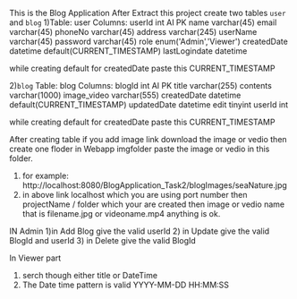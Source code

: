 This is the Blog Application After Extract this project create two tables `user` and `blog`
1)Table: user
Columns:
userId int AI PK 
name varchar(45) 
email varchar(45) 
phoneNo varchar(45) 
address varchar(245) 
userName varchar(45) 
password varchar(45) 
role enum('Admin','Viewer') 
createdDate datetime  default(CURRENT_TIMESTAMP)
lastLogindate datetime

while creating default for createdDate paste this CURRENT_TIMESTAMP

2)`blog`
Table: blog
Columns:
blogId int AI PK 
title varchar(255) 
contents varchar(1000) 
image_video varchar(555) 
createdDate datetime default(CURRENT_TIMESTAMP)
updatedDate datetime 
edit tinyint 
userId int

while creating default for createdDate paste this CURRENT_TIMESTAMP

After creating table if you add image link download the image or vedio then create one floder in Webapp imgfolder paste the image or vedio in this folder.
1) for example:  http://localhost:8080/BlogApplication_Task2/blogImages/seaNature.jpg
2) in above link localhost which you are using port number then projectName / folder which your are created then image or vedio name that is filename.jpg or videoname.mp4 anything is ok.

IN Admin
1)in Add Blog  give the valid userId
2) in Update give the valid BlogId and userId
3) in Delete give the valid BlogId

In Viewer part
1) serch though either title or DateTime
2) The Date time pattern is valid YYYY-MM-DD HH:MM:SS

